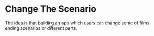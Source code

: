# Change The Scenario

The idea is that building an app which users can change some of films ending scenarios or different parts.

